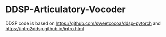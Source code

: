 # DDSP-Articulatory-Vocoder

DDSP code is based on https://github.com/sweetcocoa/ddsp-pytorch and https://intro2ddsp.github.io/intro.html